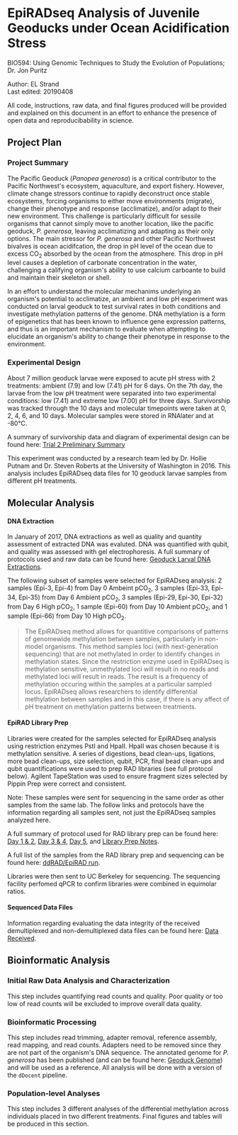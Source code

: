 # EpiRADseq Analysis of Juvenile Geoducks under Ocean Acidification Stress
BIO594: Using Genomic Techniques to Study the Evolution of Populations; Dr. Jon Puritz  

Author: EL Strand  
Last edited: 20190408  

All code, instructions, raw data, and final figures produced will be provided and explained on this document in an effort to enhance the presence of open data and reproducibability in science.

## Project Plan
### Project Summary
The Pacific Geoduck (*Panopea generosa*) is a critical contributor to the Pacific Northwest's ecosystem, aquaculture, and export fishery. However, climate change stressors continue to rapidly deconstruct once stable ecosystems, forcing organisms to either move environments (migrate), change their phenotype and response (acclimatize), and/or adapt to their new environment. This challenge is particularly difficult for sessile organisms that cannot simply move to another location, like the pacific geoduck, *P. generosa*, leaving acclimatizing and adapting as their only options. The main stressor for *P. generosa* and other Pacific Northwest bivalves is ocean acidifcation, the drop in pH level of the ocean due to excess CO<sub>2</sub> absorbed by the ocean from the atmosphere. This drop in pH level causes a depletion of carbonate concentration in the water, challenging a califying organism's ability to use calcium carboante to build and maintain their skeleton or shell.

In an effort to understand the molecular mechanims underlying an organism's potential to acclimatize, an ambient and low pH experiment was conducted on larval geoduck to test survival rates in both conditions and investigate methylation patterns of the genome. DNA methylation is a form of epigenetics that has been known to influence gene expression patterns, and thus is an important mechanism to evaluate when attempting to elucidate an organism's ability to change their phenotype in response to the environment. 


### Experimental Design
About 7 million geoduck larvae were exposed to acute pH stress with 2 treatments: ambient (7.9) and low (7.41) pH for 6 days. On the 7th day, the larvae from the low pH treatment were separated into two experimental conditions: low (7.41) and extreme low (7.00) pH for three days. Survivorship was tracked through the 10 days and molecular timepoints were taken at 0, 2, 4, 6, and 10 days. Molecular samples were stored in RNAlater and at -80°C. 

A summary of survivorship data and diagram of experimental design can be found here: [Trial 2 Preliminary Summary](https://safsoa.wordpress.com/2016/03/19/trial-2-preliminary-summary/)

This experiment was conducted by a research team led by Dr. Hollie Putnam and Dr. Steven Roberts at the University of Washington in 2016. This analysis includes EpiRADseq data files for 10 geoduck larvae samples from different pH treatments. 

## Molecular Analysis
#### DNA Extraction
In January of 2017, DNA extractions as well as quality and quantity assessment of extracted DNA was evaluted. DNA was quantified with qubit, and quality was assessed with gel electrophoresis. A full summary of protocols used and raw data can be found here: [Geoduck Larval DNA Extractions](https://hputnam.github.io/Putnam_Lab_Notebook/Geoduck_Larval_DNA_Extractions/). 

The following subset of samples were selected for EpiRADseq analysis: 2 samples (Epi-3, Epi-4) from Day 0 Ambeint pCO<sub>2</sub>, 3 samples (Epi-33, Epi-34, Epi-35) from Day 6 Ambient pCO<sub>2</sub>, 3 samples (Epi-29, Epi-30, Epi-32) from Day 6 High pCO<sub>2</sub>, 1 sample (Epi-60) from Day 10 Ambient pCO<sub>2</sub>, and 1 sample (Epi-66) from Day 10 High pCO<sub>2</sub>.  

> The EpiRADseq method allows for quantitive comparisons of patterns of genomewide methylation between samples, particularly in non-model organisms. This method samples loci (with next-generation sequencing) that are not methylated in order to identify changes in methylation states. Since the restriction enzyme used in EpiRADseq is methylation sensitive, unmethylated loci will result in no reads and methylated loci will result in reads. The result is a frequency of methylation occuring within the samples at a particular sampled locus. EpiRADseq allows researchers to identify differential methylation between samples and in this case, if there is any affect of pH treatment on methylation patterns between treatments. 

#### EpiRAD Library Prep
Libraries were created for the samples selected for EpiRADseq analysis using restriction enzymes PstI and HpaII. HpaII was chosen because it is methylation sensitive. A series of digestions, bead clean-ups, ligations, more bead clean-ups, size selection, qubit, PCR, final bead clean-ups and qubit quantifications were used to prep RAD libraries (see full protocol below). Agilent TapeStation was used to ensure fragment sizes selected by Pippin Prep were correct and consistent.

Note: These samples were sent for sequencing in the same order as other samples from the same lab. The follow links and protocols have the information regarding all samples sent, not just the EpiRADseq samples analyzed here.

A full summary of protocol used for RAD library prep can be found here: [Day 1 & 2](http://onsnetwork.org/jdimond/2016/08/02/rad-sequencing-days-12/), [Day 3 & 4](http://onsnetwork.org/jdimond/2016/08/04/radseq-day-3/), [Day 5](http://onsnetwork.org/jdimond/2016/08/08/radseq-day-5/), and [Library Prep Notes](http://onsnetwork.org/jdimond/2017/02/14/rad-library-prep/).

A full list of the samples from the RAD library prep and sequencing can be found here: [ddRAD/EpiRAD run](https://docs.google.com/spreadsheets/d/1zS7lGuESGLiRUs8qdDf1aYxaYBmNHnwx51YtsAs83O4/edit#gid=1930556752). 

Libraries were then sent to UC Berkeley for sequencing. The sequencing facility perfomed qPCR to confirm libraries were combined in equimolar ratios. 

#### Sequenced Data Files
Information regarding evaluating the data integrity of the received demultiplexed and non-demultiplexed data files can be found here: [Data Received](http://onsnetwork.org/kubu4/2017/02/27/data-received-jays-coral-radseq-and-hollies-geoduck-epi-radseq/). 


## Bioinformatic Analysis
### Initial Raw Data Analysis and Characterization
This step includes quantifying read counts and quality. Poor quality or too low of read counts will be excluded to improve overall data quality.

### Bioinformatic Processing
This step includes read trimming, adapter removal, reference assembly, read mapping, and read counts. Adapters need to be removed since they are not part of the organism's DNA sequence. The annotated genome for *P. generosa* has been published (and can be found here: [Geoduck Genome](https://robertslab.github.io/sams-notebook/2019/01/15/Annotation-Geoduck-Genome-with-MAKER-Submitted-to-Mox.html)) and will be used as a reference. All analysis will be done with a version of the `dDocent` pipeline.

### Population-level Analyses
This step includes 3 different analyses of the differential methylation across individuals placed in two different treatments. Final figures and tables will be produced in this section.  




